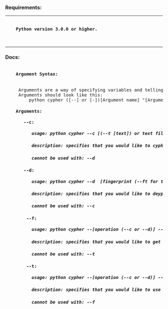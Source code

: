 <h3>Requirements:</h3>
<hr><pre>
<h4>    Python version 3.0.0 or higher.</h4>
</pre>
<hr>
<h3>Docs: </h3>
<pre>
<h4>    Argument Syntax:</h4><br>     Arguments are a way of specifying variables and telling the computer what to do. They must be directly run in the terminal and not specified after running program<br>     Arguments should look like this:<br>         python cypher ([--] or [-])[Argument name] "[Argument value]"
<h4>    Arguments:</h4><h4>       --c:</h4><h5>          usage: python cypher --c [(--t [text]) or text file (--f [file])]</h5><h5>          description: specifies that you would like to cypher/encrypt</h5><h5>          cannot be used with: --d</h5><h4>       --d:</h4><h5>          usage: python cypher --d <ecrypted text (--t [ecrypted text]) or text file (--f [encrypted text file])> [fingerprint (--ft for text or --ftf to get text from a file)]</h5><h5>          description: specifies that you would like to deypher/decrypt</h5><h5>          cannot be used with: --c</h5><h4>        --f:</h4><h5>          usage: python cypher --[operation (--c or --d)] --f [text file]</h5><h5>          description: specifies that you would like to get text from a file (encrypted text when decrypting)</h5><h5>          cannot be used with: --t</h5><h4>        --t:</h4><h5>          usage: python cypher --[operation (--c or --d)] --t <text></h5><h5>          description: specifies that you would like to use plain text (encrypted text when decrypting)</h5><h5>          cannot be used with: --f</h5>
